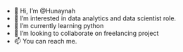 - 👋 Hi, I’m @Hunaynah
- 👀 I’m interested in data analytics and data scientist role.
- 🌱 I’m currently learning python
- 💞️ I’m looking to collaborate on freelancing project
- 📫 You can reach me.   
